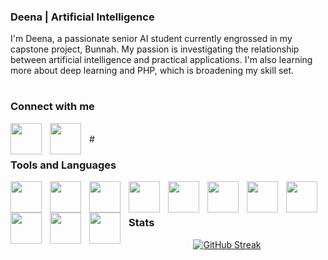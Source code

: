 ### Deena | Artificial Intelligence
I'm Deena, a passionate senior AI student currently engrossed in my capstone project, Bunnah. My passion is investigating the relationship between artificial intelligence and practical applications. I'm also learning more about deep learning and PHP, which is broadening my skill set.


#
### Connect with me
<a href="mailto:Deenassqq@gmail.com">
  <img align="left" width="50px" style="padding-right:10px;" src="https://upload.wikimedia.org/wikipedia/commons/4/4e/Gmail_Icon.png" />
</a>
      
<a href="https://www.linkedin.com/in/deena-alqahtani-0b419b280" target="_blank">
  <img align="left" width="50px" style="padding-right:10px;" src="https://cdn.jsdelivr.net/gh/devicons/devicon@latest/icons/linkedin/linkedin-original.svg" />
</a>
<br>
#

### Tools and Languages 

<img align="left" width="50px" style="padding-right:10px;" src="https://cdn.jsdelivr.net/gh/devicons/devicon@latest/icons/cplusplus/cplusplus-original.svg" />
 
<img align="left" width="50px" style="padding-right:10px;" src="https://cdn.jsdelivr.net/gh/devicons/devicon@latest/icons/java/java-plain-wordmark.svg" />

<img align="left" width="50px" style="padding-right:10px;" src="https://cdn.jsdelivr.net/gh/devicons/devicon@latest/icons/python/python-original-wordmark.svg" />

<img align="left" width="50px" style="padding-right:10px;" src="https://cdn.jsdelivr.net/gh/devicons/devicon@latest/icons/mysql/mysql-original-wordmark.svg" />

<img align="left" width="50px" style="padding-right:10px;" src="https://cdn.jsdelivr.net/gh/devicons/devicon@latest/icons/tensorflow/tensorflow-original-wordmark.svg" />

<img align="left" width="50px" style="padding-right:10px;" src="https://cdn.jsdelivr.net/gh/devicons/devicon@latest/icons/prolog/prolog-original-wordmark.svg" />

<img align="left" width="50px" style="padding-right:10px;" src="https://cdn.jsdelivr.net/gh/devicons/devicon@latest/icons/pandas/pandas-original-wordmark.svg" />        
<img align="left" width="50px" style="padding-right:10px;" src="https://cdn.jsdelivr.net/gh/devicons/devicon@latest/icons/html5/html5-original-wordmark.svg" />
          
<img align="left" width="50px" style="padding-right:10px;" src="https://cdn.jsdelivr.net/gh/devicons/devicon@latest/icons/opencv/opencv-original-wordmark.svg" />
          
<img align="left" width="50px" style="padding-right:10px;" src="https://cdn.jsdelivr.net/gh/devicons/devicon@latest/icons/vscode/vscode-original-wordmark.svg" />      

<img align="left" width="50px" style="padding-right:10px;" src="https://cdn.jsdelivr.net/gh/devicons/devicon@latest/icons/jupyter/jupyter-original-wordmark.svg" />
          
          
</br>

# 
### Stats
<div align="center" dir="auto" >
<a href="https://git.io/streak-stats"><img src="https://github-readme-streak-stats.herokuapp.com?user=deenassq&theme=prussian" alt="GitHub Streak" /></a>
</div>
